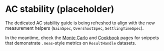 # AC stability (placeholder)

The dedicated AC stability guide is being refreshed to align with the new
measurement helpers (`GainSpec`, `OvershootSpec`, `SettlingTimeSpec`).

In the meantime, check the [Monte Carlo](monte-carlo.md) and
[Cookbook](cookbook.md) pages for snippets that demonstrate `.meas`-style
metrics on `ResultHandle` datasets.
